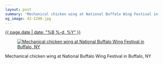```yaml
---
layout: post
summary: 'Mechanical chicken wing at National Buffalo Wing Festival in Buffalo, NY'
og_image: 42-1280.jpg
---
```


<div class="post">
 <time>
  <a href="/42">
   {{ page.date | date: "%B %-d, %Y" }}
  </a>
 </time>
 <a href="/42">
  <figure data-taken="9/3/2013">
   <img alt="Mechanical chicken wing at National Buffalo Wing Festival in Buffalo, NY" sizes="(min-width: 700px) 50vw, calc(100vw - 2rem)" src="{{ site.assets_url }}/42-640.jpg" srcset="{{ site.assets_url }}/42-1280.jpg 1280w, {{ site.assets_url }}/42-960.jpg 960w, {{ site.assets_url }}/42-640.jpg 640w, {{ site.assets_url }}/42-320.jpg 320w"/>
  </figure>
 </a>
 <span>
  Mechanical chicken wing at National Buffalo Wing Festival in Buffalo, NY
 </span>
</div>
